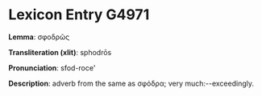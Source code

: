 # Lexicon Entry G4971

**Lemma**: σφοδρῶς

**Transliteration (xlit)**: sphodrōs

**Pronunciation**: sfod-roce'

**Description**:
adverb from the same as σφόδρα; very much:--exceedingly.
